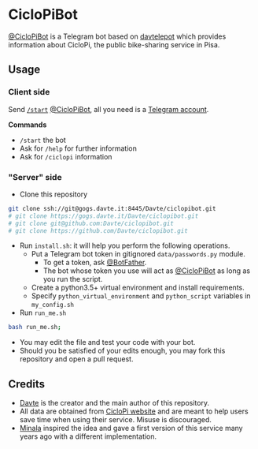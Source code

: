 # CicloPiBot
[@CicloPiBot](t.me/ciclopibot) is a Telegram bot based on [davtelepot](https://gogs.davte.it/davte/davtelepot) which provides information about CicloPi, the public bike-sharing service in Pisa.

## Usage
### Client side
Send [`/start`](t.me/ciclopibot?start=00help) [@CicloPiBot](t.me/ciclopibot), all you need is a [Telegram account](https://telegram.org/).

**Commands**
* `/start` the bot
* Ask for `/help` for further information
* Ask for `/ciclopi` information

### "Server" side
* Clone this repository
```bash
git clone ssh://git@gogs.davte.it:8445/Davte/ciclopibot.git
# git clone https://gogs.davte.it/Davte/ciclopibot.git
# git clone git@github.com:Davte/ciclopibot.git
# git clone https://github.com/Davte/ciclopibot.git
```
* Run `install.sh`: it will help you perform the following operations.
  * Put a Telegram bot token in gitignored `data/passwords.py` module.
    * To get a token, ask [@BotFather](t.me/botfather).
    * The bot whose token you use will act as [@CicloPiBot](t.me/ciclopibot) as long as you run the script.
  * Create a python3.5+ virtual environment and install requirements.
  * Specify `python_virtual_environment` and `python_script` variables in `my_config.sh`
* Run `run_me.sh`
```bash
bash run_me.sh;
```
* You may edit the file and test your code with your bot.
* Should you be satisfied of your edits enough, you may fork this repository and open a pull request.

## Credits
* [Davte](https://www.davte.it) is the creator and the main author of this repository.
* All data are obtained from [CicloPi website](http://www.ciclopi.eu) and are meant to help users save time when using their service. Misuse is discouraged.
* [Minala](t.me/minalabot) inspired the idea and gave a first version of this service many years ago with a different implementation.
